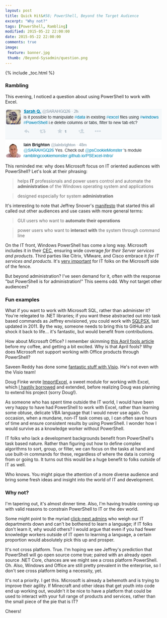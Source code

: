 ```yaml
---
layout: post
title: Quick Hit&#58; PowerShell, Beyond the Target Audience
excerpt: "Why not?"
tags: [PowerShell, Rambling]
modified: 2015-05-22 22:00:00
date: 2015-05-22 22:00:00
comments: true
image:
 feature: banner.jpg
 thumb: /Beyond-Sysadmin/question.png
---
```

{% include _toc.html %}

### Rambling

This evening, I noticed a question about using PowerShell to work with Excel.

![Tweet](/images/Beyond-Sysadmin/tweet.png)

This reminded me: why does Microsoft focus on IT oriented audiences with PowerShell? Let's look at their phrasing:

> helps **IT** professionals and power users control and automate the **administration** of the Windows operating system and applications

> designed especially for system **administration**

It's interesting to note that Jeffrey Snover's [manifesto](http://www.jsnover.com/Docs/MonadManifesto.pdf) that started this all called out other audiences and use cases with more general terms:

> GUI users who want to **automate their operations**

> power users who want to **interact with** the system through command line

On the IT front, Windows PowerShell has come a long way. Microsoft includes it in their [CEC](http://www.microsoft.com/CEC/en/us/cec-overview.aspx), ensuring wide coverage *for their Server services and products*. Third parties like Citrix, VMware, and Cisco embrace it *for IT services and products*. It's [very important](https://www.penflip.com/powershellorg/why-powershell) for IT folks on the Microsoft side of the fence.

But beyond administration? I've seen demand for it, often with the response "but PowerShell is for administration!" This seems odd. Why not target other audiences?

### Fun examples

What if you want to work with Microsoft SQL, rather than administer it? You're relegated to .NET libraries; if you want these abstracted out into task based commands as Jeffrey envisioned, you could work with [SQLPSX](http://sqlpsx.codeplex.com/), last updated in 2011. By the way, someone needs to bring this to GitHub and shock it back to life... it's fantastic, but would benefit from contributions.

How about Microsoft Office? I remember skimming [this April fools article](https://4sysops.com/archives/breaking-news-office-to-support-powershell/) before my coffee, and getting a bit excited. Why is that April fools? Why does Microsoft not support working with Office products through PowerShell?

Saveen Reddy has done some [fantastic stuff with Visio](http://viziblr.com/news/2014/5/7/my-visio-presentation-from-the-powershell-summit-2014.html). He's not even with the Visio team!

Doug Finke wrote [ImportExcel](https://github.com/dfinke/ImportExcel), a sweet module for working with Excel, which [I hastily borrowed](http://ramblingcookiemonster.github.io/PSExcel-Intro/) and extended, before realizing Doug was planning to extend his project (sorry Doug!).

As someone who has spent time outside the IT world, I would have been very happy to have had PowerShell to work with Excel, rather than learning some obtuse, delicate VBA language that I would never use again. On occasion, when a mundane, non-IT task comes up, I can often save hours of time and ensure consistent results by using PowerShell. I wonder how I would survive as a knowledge worker without PowerShell.

IT folks who lack a development backgrounds benefit from PowerShell's task based nature. Rather than figuring out how to define complex algorithms to sort, group, or filter, we can focus on the tasks at hand and use built-in commands for these, regardless of where the data is coming from or going to. It turns out this would be a huge benefit to folks outside of IT as well.

Who knows. You might pique the attention of a more diverse audience and bring some fresh ideas and insight into the world of IT and development.

### Why not?

I'm tapering out, it's almost dinner time. Also, I'm having trouble coming up with valid reasons to constrain PowerShell to IT or the dev world.

Some might point to the myriad [click-next admins](http://ramblingcookiemonster.github.io/Dealing-With-The-Click-Next-Admin/) who weigh our IT departments down and can't be bothered to learn a language; if IT folks don't learn it, why would others? I would argue that even if you had fewer knowledge workers outside of IT open to learning a language, a certain proportion would absolutely pick this up and prosper.

It's not cross platform. True. I'm hoping we see Jeffrey's prediction that PowerShell will go open source come true; paired with an already open source .NET Core, chances are we might see a cross platform PowerShell. Oh. Also, Windows and Office are still pretty prevalent in the enterprise, so I don't see cross platform being a necessity, yet.

It's not a priority. I get this. Microsoft is already a behemoth and is trying to improve their agility. If Minecraft and other ideas that get youth into code end up working out, wouldn't it be nice to have a platform that could be used to interact with your full range of products and services, rather than the small piece of the pie that is IT?

Cheers!